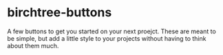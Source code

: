 # birchtree-buttons

A few buttons to get you started on your next proejct. These are meant to be simple, but add a little style to your projects without having to think about them much.
